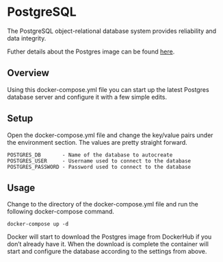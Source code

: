 # PostgreSQL
The PostgreSQL object-relational database system provides reliability and data integrity.

Futher details about the Postgres image can be found [here](https://hub.docker.com/_/postgres/).

## Overview

Using this docker-compose.yml file you can start up the latest Postgres database server and configure it with a few simple edits.

## Setup

Open the docker-compose.yml file and change the key/value pairs under the environment section.  The values are pretty straight forward.

    POSTGRES_DB       - Name of the database to autocreate
    POSTGRES_USER     - Username used to connect to the database
    POSTGRES_PASSWORD - Password used to connect to the database

## Usage

Change to the directory of the docker-compose.yml file and run the following docker-compose command.

    docker-compose up -d

Docker will start to download the Postgres image from DockerHub if you don’t already have it.  When the download is complete the container will start and configure the database according to the settings from above.